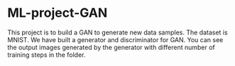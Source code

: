 # ML-project-GAN
This project is to build a GAN to generate new data samples. The dataset is MNIST. We have built a generator and discriminator for GAN. You can see the output images generated by the generator with different number of training steps in the folder. 
